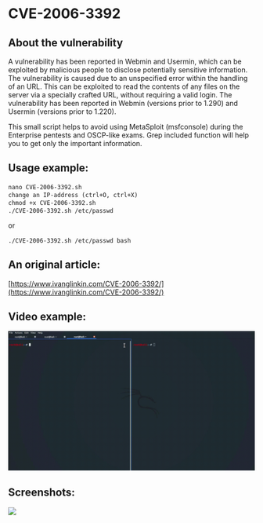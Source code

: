 # CVE-2006-3392

About the vulnerability
-----------------------
A vulnerability has been reported in Webmin and Usermin, which can be exploited by malicious people to disclose potentially sensitive information. The vulnerability is caused due to an unspecified error within the handling of an URL. This can be exploited to read the contents of any files on the server via a specially crafted URL, without requiring a valid login. The vulnerability has been reported in Webmin (versions prior to 1.290) and Usermin (versions prior to 1.220). 

This small script helps to avoid using MetaSploit (msfconsole) during the Enterprise pentests and OSCP-like exams.
Grep included function will help you to get only the important information.

Usage example:
--------------
```
nano CVE-2006-3392.sh
change an IP-address (ctrl+O, ctrl+X)
chmod +x CVE-2006-3392.sh
./CVE-2006-3392.sh /etc/passwd
```
or
```
./CVE-2006-3392.sh /etc/passwd bash
```


An original article:
--------------------
[https://www.ivanglinkin.com/CVE-2006-3392/](https://www.ivanglinkin.com/CVE-2006-3392/)


Video example:
--------------
![](https://github.com/IvanGlinkin/media_support/blob/main/CVE-2006-3392-Video.gif?raw=true)


Screenshots:
------------
![](https://github.com/IvanGlinkin/media_support/blob/main/CVE-2006-3392-image.gif?raw=true)

